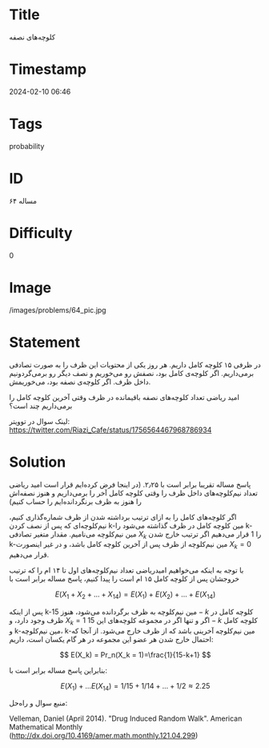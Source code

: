 # Title
کلوچه‌های نصفه
# Timestamp
2024-02-10 06:46
# Tags
probability
# ID
مساله ۶۴
# Difficulty
0
# Image
/images/problems/64_pic.jpg
# Statement
در ظرفی ۱۵ کلوچه کامل داریم. هر روز یکی از محتویات این ظرف را به صورت تصادفی برمی‌داریم. اگر کلوچه‌ی کامل بود، نصفش رو می‌خوریم و نصف دیگر رو برمی‌گردونیم داخل ظرف. اگر کلوچه‌ی نصفه بود، می‌خوریمش.

امید ریاضی تعداد کلوچه‌های نصفه باقیمانده در ظرف وقتی آخرین کلوچه کامل را برمی‌داریم چند است؟

لینک سوال در توویتر: https://twitter.com/Riazi_Cafe/status/1756564467968786934

# Solution
پاسخ مساله تقریبا برابر است با ۲٫۲۵. (در اینجا فرض کرده‌ایم قرار است امید ریاضی تعداد نیم‌کلوچه‌های داخل ظرف را وقتی کلوچه کامل آخر را برمی‌داریم و هنوز نصفه‌اش را هنوز به ظرف برنگردانده‌ایم را حساب کنیم)

اگر کلوچه‌های کامل را به ازای ترتیب برداشته شدن از ظرف شماره‌گذاری کنیم، نیم‌کلوچه‌ای که پس از نصف کردن k-مین کلوچه کامل در ظرف گذاشته می‌شود را k-مین نیم‌کلوچه می‌نامیم. مقدار متغیر تصادفی $X_k$ را 1 قرار می‌دهیم اگر ترتیب خارج شدن k-مین نیم‌کلوچه از ظرف پس از آخرین کلوچه کامل باشد، و در غیر اینصورت $X_k=0‏$‎ قرار می‌دهیم.

با توجه به اینکه می‌خواهیم امیدریاضی تعداد نیم‌کلوچه‌های اول تا ۱۴ ام را که ترتیب خروجشان پس از کلوچه کامل ۱۵ ام است را پیدا کنیم، پاسخ مساله برابر است با

$$
E(X_1+X_2+...+X_{14}) = E(X_1)+E(X_2)+...+E(X_{14})
$$

پس از اینکه k-مین نیم‌کلوچه به ظرف برگردانده می‌شود، هنوز $15-k‏$‎ کلوچه کامل در ظرف وجود دارد، و $X_k=1‏$‎ اگر و تنها اگر در مجموعه کلوچه‌های این $15-k‏$‎ کلوچه کامل و k-مین نیم‌کلوچه، k-مین نیم‌کلوچه آخرینی باشد که از ظرف خارج می‌شود. از آنجا که احتمال خارج شدن هر عضو این مجموعه در هر گام یکسان است، داریم:

$$
E(X_k) = Pr_n(X_k = 1)=\frac{1}{15-k+1}
$$

بنابراین پاسخ مساله برابر است با:

$$
E(X_1)+...E(X_{14}) = 1/15+1/14+...+1/2 \approx 2.25
$$

منبع سوال و راه‌حل:

 Velleman, Daniel (April 2014). "Drug Induced Random Walk". American Mathematical Monthly
 (http://dx.doi.org/10.4169/amer.math.monthly.121.04.299)
